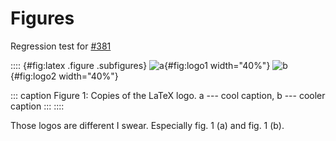 # Figures

Regression test for
[#381](https://github.com/lierdakil/pandoc-crossref/issues/381)

:::: {#fig:latex .figure .subfigures}
![a](/tmp/LaTeX_logo.svg.png){#fig:logo1 width="40%"}
![b](/tmp/LaTeX_logo.svg.png){#fig:logo2 width="40%"}

::: caption
Figure 1: Copies of the LaTeX logo. a --- cool caption, b --- cooler
caption
:::
::::

Those logos are different I swear. Especially fig. 1 (a) and fig. 1 (b).
